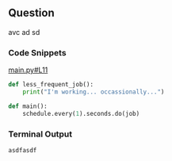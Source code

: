 
## Question 
avc ad sd

### Code Snippets

[main.py#L11](main.py#L11)	
````python
def less_frequent_job():
    print("I'm working... occassionally...")

def main():
    schedule.every(1).seconds.do(job)

````

### Terminal Output
````
asdfasdf
````
	
